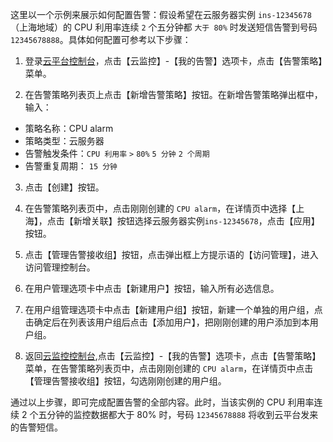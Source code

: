 这里以一个示例来展示如何配置告警：假设希望在云服务器实例 `ins-12345678` （上海地域）的 CPU 利用率连续 `2` 个五分钟都 `大于 80%` 时发送短信告警到号码 `12345678888`。具体如何配置可参考以下步骤：

1) 登录[云平台控制台](http://console.tcecqpoc.fsphere.cn/)，点击【云监控】-【我的告警】选项卡，点击【告警策略】菜单。

2) 在告警策略列表页上点击【新增告警策略】按钮。在新增告警策略弹出框中，输入：
- 策略名称：CPU alarm
- 策略类型：云服务器
- 告警触发条件：`CPU 利用率` `>` `80%` `5 分钟` `2 个周期`
- 告警重复周期： `15 分钟`

3) 点击【创建】按钮。

4) 在告警策略列表页中，点击刚刚创建的 `CPU alarm`，在详情页中选择【上海】，点击【新增关联】按钮选择云服务器实例`ins-12345678`，点击【应用】按钮。

5) 点击【管理告警接收组】按钮，点击弹出框上方提示语的【访问管理】，进入访问管理控制台。

6) 在用户管理选项卡中点击【新建用户】按钮，输入所有必选信息。

7) 在用户组管理选项卡中点击【新建用户组】按钮，新建一个单独的用户组，点击确定后在列表该用户组后点击【添加用户】，把刚刚创建的用户添加到本用户组。

8) 返回[云监控控制台](http://console.tcecqpoc.fsphere.cn/monitor/overview),点击【云监控】-【我的告警】选项卡，点击【告警策略】菜单，在告警策略列表页中，点击刚刚创建的 `CPU alarm`，在详情页中点击【管理告警接收组】按钮，勾选刚刚创建的用户组。

通过以上步骤，即可完成配置告警的全部内容。此时，当该实例的 CPU 利用率连续 2 个五分钟的监控数据都大于 80% 时，号码 `12345678888` 将收到云平台发来的告警短信。